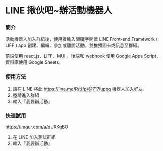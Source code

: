 # LINE 揪伙吧~辦活動機器人

### 簡介

活動機器人加入群組後，使用者輸入關鍵字開啟 LINE Front-end Framework ( LIFF ) app 創建、編輯、參加或離開活動，並推播圖卡或訊息至群組。

前端使用 react.js、LIFF、MUI 。後端和 webhook 使用 Google Apps Script，資料庫使用 Google Sheets。

### 使用方法

1. 請在 LINE 將此 https://line.me/R/ti/p/@717iupbq 機器人加入好友，
2. 邀請進入群組
3. 輸入『我要辦活動』

### 快速試用

https://imgur.com/a/qURKgBO

1. 在 LINE 加入測試群組
2. 輸入『我要辦活動』
